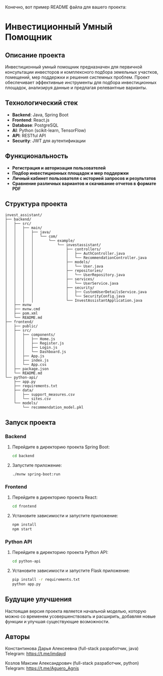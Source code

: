 Конечно, вот пример README файла для вашего проекта:

# Инвестиционный Умный Помощник

## Описание проекта
Инвестиционный умный помощник предназначен для первичной консультации инвесторов и комплексного подбора земельных участков, помещений, мер поддержки и решения системных проблем. Проект обеспечивает эффективные инструменты для подбора инвестиционных площадок, анализируя данные и предлагая релевантные варианты.

## Технологический стек
- **Backend**: Java, Spring Boot
- **Frontend**: React.js
- **Database**: PostgreSQL
- **AI**: Python (scikit-learn, TensorFlow)
- **API**: RESTful API
- **Security**: JWT для аутентификации

## Функциональность
- **Регистрация и авторизация пользователей**
- **Подбор инвестиционных площадок и мер поддержки**
- **Личный кабинет пользователя с историей запросов и результатов**
- **Сравнение различных вариантов и скачивание отчетов в формате PDF**

## Структура проекта
```
invest_assistant/
├── backend/
│   ├── src/
│   │   ├── main/
│   │   │   ├── java/
│   │   │   │   └── com/
│   │   │   │       └── example/
│   │   │   │           └── investassistant/
│   │   │   │               ├── controllers/
│   │   │   │               │   ├── AuthController.java
│   │   │   │               │   └── RecommendationController.java
│   │   │   │               ├── models/
│   │   │   │               │   └── User.java
│   │   │   │               ├── repositories/
│   │   │   │               │   └── UserRepository.java
│   │   │   │               ├── services/
│   │   │   │               │   └── UserService.java
│   │   │   │               ├── security/
│   │   │   │               │   ├── CustomUserDetailsService.java
│   │   │   │               │   └── SecurityConfig.java
│   │   │   │               └── InvestAssistantApplication.java
│   ├── mvnw
│   ├── mvnw.cmd
│   ├── pom.xml
│   └── README.md
├── frontend/
│   ├── public/
│   ├── src/
│   │   ├── components/
│   │   │   ├── Home.js
│   │   │   ├── Register.js
│   │   │   ├── Login.js
│   │   │   └── Dashboard.js
│   │   ├── App.js
│   │   ├── index.js
│   │   └── App.css
│   ├── package.json
│   └── README.md
└── python-api/
    ├── app.py
    ├── requirements.txt
    ├── data/
    │   ├── support_measures.csv
    │   └── sites.csv
    └── models/
        └── recommendation_model.pkl
```

## Запуск проекта

### Backend
1. Перейдите в директорию проекта Spring Boot:
   ```bash
   cd backend
   ```
2. Запустите приложение:
   ```bash
   ./mvnw spring-boot:run
   ```

### Frontend
1. Перейдите в директорию проекта React:
   ```bash
   cd frontend
   ```
2. Установите зависимости и запустите приложение:
   ```bash
   npm install
   npm start
   ```

### Python API
1. Перейдите в директорию проекта Python API:
   ```bash
   cd python-api
   ```
2. Установите зависимости и запустите Flask приложение:
   ```bash
   pip install -r requirements.txt
   python app.py
   ```

## Будущие улучшения
Настоящая версия проекта является начальной моделью, которую можно со временем усовершенствовать и расширить, добавляя новые функции и улучшая существующие возможности.

## Авторы
Константинова Дарья Алексеевна (full-stack разработчик, java)
Telegram: https://t.me/imdayd

Козлов Максим Александрович (full-stack разработчик, python)
Telegram: https://t.me/Aguero_Agnis




